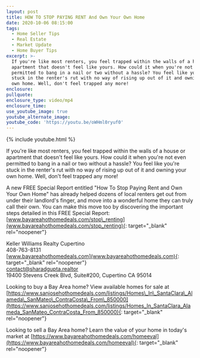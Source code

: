 ```yaml
---
layout: post
title: HOW TO STOP PAYING RENT And Own Your Own Home
date: 2020-10-06 08:15:00
tags:
  - Home Seller Tips
  - Real Estate
  - Market Update
  - Home Buyer Tips
excerpt: >-
  If you're like most renters, you feel trapped within the walls of a house or
  apartment that doesn't feel like yours. How could it when you're not even
  permitted to bang in a nail or two without a hassle? You feel like you're
  stuck in the renter's rut with no way of rising up out of it and owning your
  own home. Well, don't feel trapped any more!
enclosure:
pullquote:
enclosure_type: video/mp4
enclosure_time:
use_youtube_image: true
youtube_alternate_image:
youtube_code: 'https://youtu.be/oWHml0ryuf0'
---
```


{% include youtube.html %}

If you're like most renters, you feel trapped within the walls of a house or apartment that doesn't feel like yours. How could it when you're not even permitted to bang in a nail or two without a hassle? You feel like you're stuck in the renter's rut with no way of rising up out of it and owning your own home. Well, don't feel trapped any more\!

A new FREE Special Report entitled "How To Stop Paying Rent and Own Your Own Home" has already helped dozens of local renters get out from under their landlord's finger, and move into a wonderful home they can truly call their own. You can make this move too by discovering the important steps detailed in this FREE Special Report: [www.bayareahothomedeals.com/stop\_renting](www.bayareahothomedeals.com/stop_renting){: target="_blank" rel="noopener"}

Keller Williams Realty Cupertino<br>408-763-8131<br>[www.bayareahothomedeals.com](www.bayareahothomedeals.com){: target="_blank" rel="noopener"}<br>contact@sharadgupta.realtor<br>19400 Stevens Creek Blvd, Suite\#200, Cupertino CA 95014

Looking to buy a Bay Area home? View available homes for sale at [https://www.sanjosehothomedeals.com/listings/Homes\_In\_SantaClara\_Alameda\_SanMateo\_ContraCosta\_From\_850000](https://www.sanjosehothomedeals.com/listings/Homes_In_SantaClara_Alameda_SanMateo_ContraCosta_From_850000){: target="_blank" rel="noopener"}

Looking to sell a Bay Area home? Learn the value of your home in today's market at [https://www.bayareahothomedeals.com/homeeval](https://www.bayareahothomedeals.com/homeeval){: target="_blank" rel="noopener"}